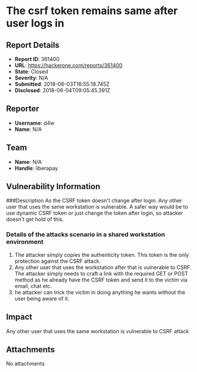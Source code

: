 # The csrf token remains same after user logs in

## Report Details
- **Report ID**: 361400
- **URL**: https://hackerone.com/reports/361400
- **State**: Closed
- **Severity**: N/A
- **Submitted**: 2018-06-03T18:55:18.745Z
- **Disclosed**: 2018-06-04T09:05:45.391Z

## Reporter
- **Username**: d4w
- **Name**: N/A

## Team
- **Name**: N/A
- **Handle**: liberapay

## Vulnerability Information
###Description
As the CSRF token doesn't change after login. Any other user that uses the same workstation is vulnerable. A safer way would be to use dynamic CSRF token or just change the token after login, so attacker doesn't get hold of this.

### Details of the attacks scenario in a shared workstation environment

1. The attacker simply copies the authenticity token. This token is the only protection against the CSRF attack.
2. Any other user that uses the workstation after that is vulnerable to CSRF. The attacker simply needs to craft a link with the required GET or POST method as he already have the CSRF token and send it to the victim via email, chat etc.
3. he attacker can trick the victim in doing anything he wants without the user being aware of it.

## Impact

Any other user that uses the same workstation is vulnerable to CSRF attack

## Attachments
No attachments
